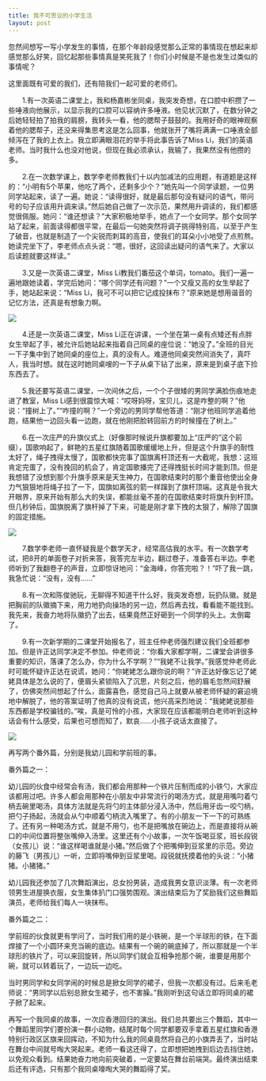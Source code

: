 ```yaml
---
title: 我不可思议的小学生活 
layout: post
---
```

忽然间想写一写小学发生的事情，在那个年龄段感觉那么正常的事情现在想起来却感觉那么好笑，回忆起那些事情真是笑死我了！你们小时候是不是也发生过类似的事情呢？

这里面既有可爱的我们，还有陪我们一起可爱的老师们。

　　1.有一次英语二课堂上，我和杨嘉彬坐同桌，我突发奇想，在口腔中积攒了一些唾液向他展示，以显示我的口腔可以容纳许多唾液。他见状沉默了，在数分钟之后她轻轻拍了拍我的肩膀，我转头一看，他的腮帮子鼓鼓的。我用好奇的眼神观察着他的腮帮子，还没来得集思考这是怎么回事，他就张开了嘴将满满一口唾液全部倾泻在了我的上衣上。我立即满眼泪花的举手将此事告诉了Miss Li，我们的英语老师。当时我什么也没对他说，但现在我必须承认，我输了，我果然没有他攒的多。

　　2.在一次数学课上，数学李老师教我们十以内加减法的应用题，有道题是这样的：“小明有5个苹果，他吃了两个，还剩多少个？”她先叫一个同学读题，一位男同学站起来，读了一遍。她说：“读得很好，就是最后那句没有疑问的语气，带问号的句子应该用升调来读。”然后她自己做了一次示范，果然用升调读的，我们都感觉很佩服。她问：“谁还想读？”大家积极地举手，她点了一个女同学。那个女同学站了起来，前面读得都很平常，在最后一句她突然将调子挑得特别高，以至于产生了破音，也就是制造了一个尖锐而刺耳的高音，使我们的耳朵小小地受了点煎熬。她读完坐下了，李老师点点头说：“嗯，很好，这回读出疑问的语气来了。大家以后读题就要这样读。”

　　3.又是一次英语二课堂，Miss Li教我们番茄这个单词，tomato。我们一遍一遍地跟她读着，学完后她问：“哪个同学还有问题？”一个又瘦又高的女生举起了手，她站起来说：“Miss Li，我可不可以把它记成投抹布？”原来她是想用谐音的记忆方法，还真是有想象力啊。

  <div class="row">
<div class="col-lg-12">
      <div class="thumbnail">
          <img src="{{site.img}}/primary-school1.jpg">
      </div>
</div>
</div>

　　4.还是一次英语二课堂，Miss Li正在讲课，一个坐在第一桌有点矮还有点胖女生举起了手，被允许后她站起来指着自己同桌的座位说：“她没了。”全班的目光一下子集中到了她同桌的座位上，真的没有人。难道他同桌突然间消失了，真吓人，我当时想。就在这时她同桌嗖的一下子从桌下钻了出来，原来是到桌子底下捡东西去了。

　　5.我还要写英语二课堂，一次间休之后，一个个子很矮的男同学满脸伤痕地走进了教室，Miss Li感到很震惊大喊：“哎呀妈呀，宝贝儿，这是咋整的啊？”他说：“撞树上了。”“咋撞的啊？”一个旁边的男同学帮他答道：“刚才他班同学追着他跑，结果他一边回头看一边跑，就在他刚把脸转回前方的时候撞在了树上。”

　　6.在一次庄严的升旗仪式上（好像那时候说升旗都要加上“庄严的”这个前缀），国歌响起了，鲜艳的五星红旗随着国歌缓缓地上升，但是这个升旗手的耐性太好了，绳子拽得太慢了，国歌都快完事了国旗离杆顶还有一大截呢，我想：这班肯定完蛋了，没有挽回的机会了，肯定国歌播完了还得拽挺长时间才能到顶。但是我想错了没想到那个升旗手原来是天生神力，在国歌结束时的那个重音他使出全身力气狠狠地将绳子拉了一下，国旗如离弦的箭一样蹿到了旗杆顶端。这真是令我大开眼界，原来开始有那么大的失误，都能丝毫不差的在国歌结束时将旗升到杆顶。但几秒钟后，国旗脱离了旗杆掉了下来，可能是刚才拿下拽的太狠了，解除了国旗的固定措施。

  <div class="row">
<div class="col-lg-12">
      <div class="thumbnail">
          <img src="{{site.img}}/primary-school2.jpg">
      </div>
</div>
</div>

　　7.数学李老师一直怀疑我是个数学天才，经常高估我的水平。有一次数学考试，把8开的单面卷子对折来答，我答完左半边，翻过卷子，准备答右半边。李老师听到了我翻卷子的声音，立即惊讶地问：“金海峰，你答完啦？！”吓了我一跳，我急忙说：“没有，没有……”

　　8.有一次和陈俊驰玩，无聊得不知道干什么好，我突发奇想，玩扔队徽。就是把胸前的队徽摘下来，用力地扔向操场的另一边，然后再去找，看看能不能找到。我先来，我奋力地将队徽扔了出去，结果竟然正好砸到一个同学的头上。太倒霉了。

　　9.有一次新学期的二课堂开始报名了，班主任仲老师强烈建议我们全班都参加。但是许正达同学决定不参加。仲老师说：“你看大家都学啊，二课堂会讲很多重要的知识，落课了怎么办，你为什么不学啊？”“我姥不让我学。”我感觉仲老师此时可能怀疑许正达在说谎，她问：“你姥姥怎么跟你说的啊？”许正达好像忘记了姥姥具体是怎么说的了，便眉头紧锁陷入了沉思，片刻之后，他的眉毛忽然间舒展了，仿佛突然间想起了什么，面露喜色，感觉自己马上就要从被老师怀疑的窘迫境地中解脱了，他的答案证明了他真的没有说谎，他兴高采烈地说：“我姥姥说那些东西都是学校骗钱的。”唉，真是可怜的小孩，大家现在应该都能明白老师听到这种话会有什么感受，后果也可想而知了，默哀……小孩子说话太直接了。
 
 <div class="row">
<div class="col-lg-12">
      <div class="thumbnail">
          <img src="{{site.img}}/primary-school3.jpg">
      </div>
</div>
</div>

再写两个番外篇，分别是我幼儿园和学前班的事。

番外篇之一：

幼儿园的伙食中经常会有汤，我们都会用那种一个铁片压制而成的小铁勺，大家应该都用过吧。许多人都会用那种在小朋友中非常流行的喝汤方式，就是用嘴叼着勺柄去碗里喝汤，具体方法就是先将勺的主体部分浸入汤中，然后用牙齿一咬勺柄，把勺子扬起，汤就会从勺中顺着勺柄流入嘴里了。有的小朋友一下一下的可熟练了。还有另一种喝汤方式，就是不用勺，也不是把嘴放在碗边上，而是直接将从碗口的中间位置将整张嘴伸入汤里。这里还有个小故事，一次午饭喝豆浆，班长段锐（女孩儿）说：“谁这样喝谁就是小猪。”然后做了个把嘴伸到豆浆里的示范。旁边的藤飞（男孩儿）一听，立即将嘴伸到豆浆里喝。段锐就抚摸着他的头说：“小猪猪。小猪猪。”

幼儿园我还参加了几次舞蹈演出，总女扮男装，造成我男女意识淡薄。有一次老师领男生进屋换衣服，女生集体扒门口强势围观。演出结束后为了奖励我们这些舞蹈演员，老师给我们每人一块抹布。

番外篇之二：

学前班的伙食就更有学问了，当时我们用的是小铁碗，是一个半球形的铁，在下面焊接了一个小圆环来充当碗的底边。结果有一个碗的碗底掉了，所以那就是一个半球形的铁片了，可以来回旋转，所以同学们就会互相争抢那个碗，谁要是用那个碗，就可以转着玩了，一边玩一边吃。

当时男同学和女同学闹的时候总是掀女同学的裙子，但我一次都没有过。后来毛老师说：“男同学以后别总掀女生裙子，也不害臊。”我刚听到这句话立即将同桌的裙子掀了起来。

再写一个我同桌的故事，一次应香港回归的演出。我们总共要出三个舞蹈，其中一个舞蹈里同学们要扮演一群小动物，结尾时每个同学都要双手拿着五星红旗和香港特别行政区区旗来回挥动，不知为什么我的同桌竟然将自己的小旗弄丢了，当时站在舞台中间就号啕大哭起来。老师一看这还得了，立即想把她拽到后边去挡住她，以免观众看到。结果她奋力地向前突破着，一定要站在舞台前端哭。最终演出结束后还有评选，只有那个我同桌嚎啕大哭的舞蹈得了奖。
